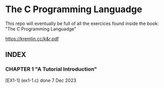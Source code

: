 # The C Programming Languadge

This repo will eventually be full of all the exercices found inside the book: "The C Programming Languadge"

https://kremlin.cc/k&r.pdf

## INDEX

### CHAPTER 1 "A Tutorial Introduction"

[EX1-1] (ex1-1.c)   done 7 Dec 2023